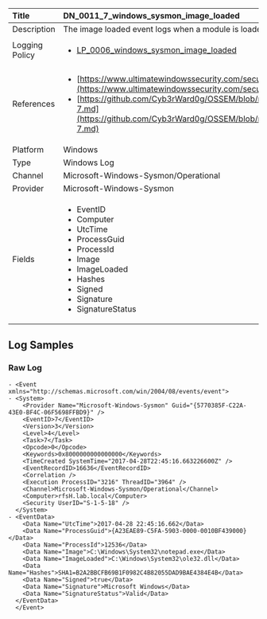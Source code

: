 | Title          | DN_0011_7_windows_sysmon_image_loaded                                                                                                      |
|:---------------|:-----------------------------------------------------------------------------------------------------------------|
| Description    | The image loaded event logs when a module is loaded in a specific process.                                                                                                |
| Logging Policy | <ul><li>[LP_0006_windows_sysmon_image_loaded](../Logging_Policies/LP_0006_windows_sysmon_image_loaded.md)</li></ul> |
| References     | <ul><li>[https://www.ultimatewindowssecurity.com/securitylog/encyclopedia/event.aspx?eventid=90007](https://www.ultimatewindowssecurity.com/securitylog/encyclopedia/event.aspx?eventid=90007)</li><li>[https://github.com/Cyb3rWard0g/OSSEM/blob/master/data_dictionaries/windows/sysmon/event-7.md](https://github.com/Cyb3rWard0g/OSSEM/blob/master/data_dictionaries/windows/sysmon/event-7.md)</li></ul>                                  |
| Platform       | Windows    																																															  |
| Type           | Windows Log        																																															  |
| Channel        | Microsoft-Windows-Sysmon/Operational     																																															  |
| Provider       | Microsoft-Windows-Sysmon    																																															  |
| Fields         | <ul><li>EventID</li><li>Computer</li><li>UtcTime</li><li>ProcessGuid</li><li>ProcessId</li><li>Image</li><li>ImageLoaded</li><li>Hashes</li><li>Signed</li><li>Signature</li><li>SignatureStatus</li></ul>                                               |


## Log Samples

### Raw Log

```
- <Event xmlns="http://schemas.microsoft.com/win/2004/08/events/event">
- <System>
    <Provider Name="Microsoft-Windows-Sysmon" Guid="{5770385F-C22A-43E0-BF4C-06F5698FFBD9}" />
    <EventID>7</EventID>
    <Version>3</Version>
    <Level>4</Level>
    <Task>7</Task>
    <Opcode>0</Opcode>
    <Keywords>0x8000000000000000</Keywords>
    <TimeCreated SystemTime="2017-04-28T22:45:16.663226600Z" />
    <EventRecordID>16636</EventRecordID>
    <Correlation />
    <Execution ProcessID="3216" ThreadID="3964" />
    <Channel>Microsoft-Windows-Sysmon/Operational</Channel>
    <Computer>rfsH.lab.local</Computer>
    <Security UserID="S-1-5-18" />
  </System>
- <EventData>
    <Data Name="UtcTime">2017-04-28 22:45:16.662</Data>
    <Data Name="ProcessGuid">{A23EAE89-C5FA-5903-0000-0010BF439000}</Data>
    <Data Name="ProcessId">12536</Data>
    <Data Name="Image">C:\Windows\System32\notepad.exe</Data>
    <Data Name="ImageLoaded">C:\Windows\System32\ole32.dll</Data>
    <Data Name="Hashes">SHA1=B2A2BBCFB69B1F0982C4B82055DAD9BAE4384E4B</Data>
    <Data Name="Signed">true</Data>
    <Data Name="Signature">Microsoft Windows</Data>
    <Data Name="SignatureStatus">Valid</Data>
  </EventData>
  </Event>

```




